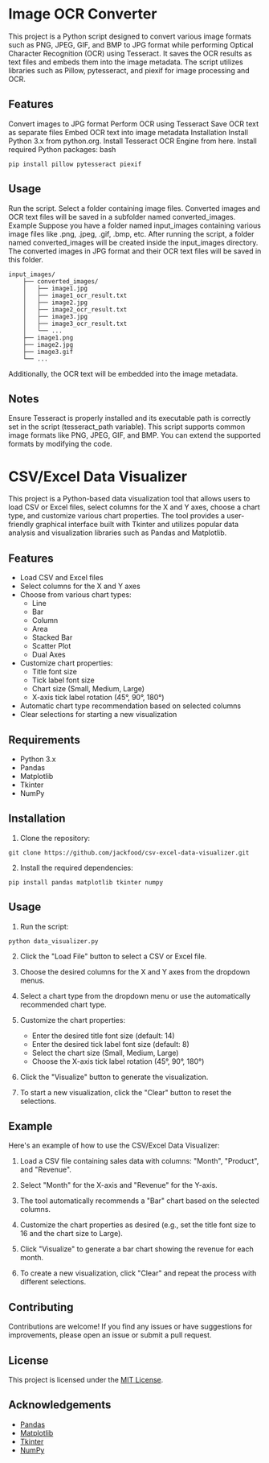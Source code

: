 # Image OCR Converter
This project is a Python script designed to convert various image formats such as PNG, JPEG, GIF, and BMP to JPG format while performing Optical Character Recognition (OCR) using Tesseract. It saves the OCR results as text files and embeds them into the image metadata. The script utilizes libraries such as Pillow, pytesseract, and piexif for image processing and OCR.

## Features
Convert images to JPG format
Perform OCR using Tesseract
Save OCR text as separate files
Embed OCR text into image metadata
Installation
Install Python 3.x from python.org.
Install Tesseract OCR Engine from here.
Install required Python packages:
bash
```
pip install pillow pytesseract piexif
```
## Usage
Run the script.
Select a folder containing image files.
Converted images and OCR text files will be saved in a subfolder named converted_images.
Example
Suppose you have a folder named input_images containing various image files like .png, .jpeg, .gif, .bmp, etc. After running the script, a folder named converted_images will be created inside the input_images directory. The converted images in JPG format and their OCR text files will be saved in this folder.

```
input_images/
    ├── converted_images/
    │   ├── image1.jpg
    │   ├── image1_ocr_result.txt
    │   ├── image2.jpg
    │   ├── image2_ocr_result.txt
    │   ├── image3.jpg
    │   ├── image3_ocr_result.txt
    │   └── ...
    ├── image1.png
    ├── image2.jpg
    ├── image3.gif
    └── ...
```
Additionally, the OCR text will be embedded into the image metadata.

## Notes
Ensure Tesseract is properly installed and its executable path is correctly set in the script (tesseract_path variable).
This script supports common image formats like PNG, JPEG, GIF, and BMP. You can extend the supported formats by modifying the code.


# CSV/Excel Data Visualizer

This project is a Python-based data visualization tool that allows users to load CSV or Excel files, select columns for the X and Y axes, choose a chart type, and customize various chart properties. The tool provides a user-friendly graphical interface built with Tkinter and utilizes popular data analysis and visualization libraries such as Pandas and Matplotlib.

## Features

- Load CSV and Excel files
- Select columns for the X and Y axes
- Choose from various chart types:
  - Line
  - Bar
  - Column
  - Area
  - Stacked Bar
  - Scatter Plot
  - Dual Axes
- Customize chart properties:
  - Title font size
  - Tick label font size
  - Chart size (Small, Medium, Large)
  - X-axis tick label rotation (45°, 90°, 180°)
- Automatic chart type recommendation based on selected columns
- Clear selections for starting a new visualization

## Requirements

- Python 3.x
- Pandas
- Matplotlib
- Tkinter
- NumPy

## Installation

1. Clone the repository:

```
git clone https://github.com/jackfood/csv-excel-data-visualizer.git
```

2. Install the required dependencies:

```
pip install pandas matplotlib tkinter numpy
```

## Usage

1. Run the script:

```
python data_visualizer.py
```

2. Click the "Load File" button to select a CSV or Excel file.

3. Choose the desired columns for the X and Y axes from the dropdown menus.

4. Select a chart type from the dropdown menu or use the automatically recommended chart type.

5. Customize the chart properties:
   - Enter the desired title font size (default: 14)
   - Enter the desired tick label font size (default: 8)
   - Select the chart size (Small, Medium, Large)
   - Choose the X-axis tick label rotation (45°, 90°, 180°)

6. Click the "Visualize" button to generate the visualization.

7. To start a new visualization, click the "Clear" button to reset the selections.

## Example

Here's an example of how to use the CSV/Excel Data Visualizer:

1. Load a CSV file containing sales data with columns: "Month", "Product", and "Revenue".

2. Select "Month" for the X-axis and "Revenue" for the Y-axis.

3. The tool automatically recommends a "Bar" chart based on the selected columns.

4. Customize the chart properties as desired (e.g., set the title font size to 16 and the chart size to Large).

5. Click "Visualize" to generate a bar chart showing the revenue for each month.

6. To create a new visualization, click "Clear" and repeat the process with different selections.

## Contributing

Contributions are welcome! If you find any issues or have suggestions for improvements, please open an issue or submit a pull request.

## License

This project is licensed under the [MIT License](LICENSE).

## Acknowledgements

- [Pandas](https://pandas.pydata.org/)
- [Matplotlib](https://matplotlib.org/)
- [Tkinter](https://docs.python.org/3/library/tkinter.html)
- [NumPy](https://numpy.org/)
